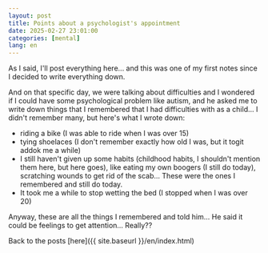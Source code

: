 ```yaml
---
layout: post
title: Points about a psychologist's appointment
date: 2025-02-27 23:01:00
categories: [mental]
lang: en
---
```


As I said, I'll post everything here... and this was one of my first notes since I decided to write everything down.

And on that specific day, we were talking about difficulties and I wondered if I could have some psychological problem like autism, and he asked me to write down things that I remembered that I had difficulties with as a child... I didn't remember many, but here's what I wrote down:

* riding a bike (I was able to ride when I was over 15)
* tying shoelaces (I don't remember exactly how old I was, but it togit addok me a while)
* I still haven't given up some habits (childhood habits, I shouldn't mention them here, but here goes), like eating my own boogers (I still do today), scratching wounds to get rid of the scab... These were the ones I remembered and still do today.
* It took me a while to stop wetting the bed (I stopped when I was over 20)

Anyway, these are all the things I remembered and told him... He said it could be feelings to get attention... Really??

Back to the posts [here]({{ site.baseurl }}/en/index.html)